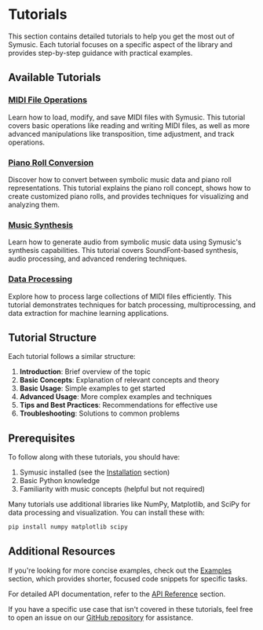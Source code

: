 # Tutorials

This section contains detailed tutorials to help you get the most out of Symusic. Each tutorial focuses on a specific aspect of the library and provides step-by-step guidance with practical examples.

## Available Tutorials

### [MIDI File Operations](./midi_operations.md)
Learn how to load, modify, and save MIDI files with Symusic. This tutorial covers basic operations like reading and writing MIDI files, as well as more advanced manipulations like transposition, time adjustment, and track operations.

### [Piano Roll Conversion](./pianoroll.md)
Discover how to convert between symbolic music data and piano roll representations. This tutorial explains the piano roll concept, shows how to create customized piano rolls, and provides techniques for visualizing and analyzing them.

### [Music Synthesis](./synthesis.md)
Learn how to generate audio from symbolic music data using Symusic's synthesis capabilities. This tutorial covers SoundFont-based synthesis, audio processing, and advanced rendering techniques.

### [Data Processing](./data_processing.md)
Explore how to process large collections of MIDI files efficiently. This tutorial demonstrates techniques for batch processing, multiprocessing, and data extraction for machine learning applications.

## Tutorial Structure

Each tutorial follows a similar structure:

1. **Introduction**: Brief overview of the topic
2. **Basic Concepts**: Explanation of relevant concepts and theory
3. **Basic Usage**: Simple examples to get started
4. **Advanced Usage**: More complex examples and techniques
5. **Tips and Best Practices**: Recommendations for effective use
6. **Troubleshooting**: Solutions to common problems

## Prerequisites

To follow along with these tutorials, you should have:

1. Symusic installed (see the [Installation](../introduction.md#installation) section)
2. Basic Python knowledge
3. Familiarity with music concepts (helpful but not required)

Many tutorials use additional libraries like NumPy, Matplotlib, and SciPy for data processing and visualization. You can install these with:

```bash
pip install numpy matplotlib scipy
```

## Additional Resources

If you're looking for more concise examples, check out the [Examples](../examples/index.md) section, which provides shorter, focused code snippets for specific tasks.

For detailed API documentation, refer to the [API Reference](../api_reference/index.md) section.

If you have a specific use case that isn't covered in these tutorials, feel free to open an issue on our [GitHub repository](https://github.com/Yikai-Liao/symusic) for assistance. 